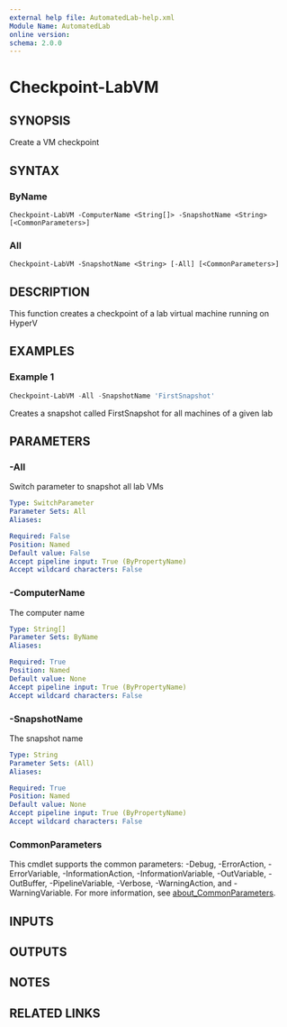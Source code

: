 ```yaml
---
external help file: AutomatedLab-help.xml
Module Name: AutomatedLab
online version:
schema: 2.0.0
---
```


# Checkpoint-LabVM

## SYNOPSIS
Create a VM checkpoint

## SYNTAX

### ByName
```
Checkpoint-LabVM -ComputerName <String[]> -SnapshotName <String> [<CommonParameters>]
```

### All
```
Checkpoint-LabVM -SnapshotName <String> [-All] [<CommonParameters>]
```

## DESCRIPTION
This function creates a checkpoint of a lab virtual machine running on HyperV

## EXAMPLES

### Example 1
```powershell
Checkpoint-LabVM -All -SnapshotName 'FirstSnapshot'
```

Creates a snapshot called FirstSnapshot for all machines of a given lab

## PARAMETERS

### -All
Switch parameter to snapshot all lab VMs

```yaml
Type: SwitchParameter
Parameter Sets: All
Aliases:

Required: False
Position: Named
Default value: False
Accept pipeline input: True (ByPropertyName)
Accept wildcard characters: False
```

### -ComputerName
The computer name

```yaml
Type: String[]
Parameter Sets: ByName
Aliases:

Required: True
Position: Named
Default value: None
Accept pipeline input: True (ByPropertyName)
Accept wildcard characters: False
```

### -SnapshotName
The snapshot name

```yaml
Type: String
Parameter Sets: (All)
Aliases:

Required: True
Position: Named
Default value: None
Accept pipeline input: True (ByPropertyName)
Accept wildcard characters: False
```

### CommonParameters
This cmdlet supports the common parameters: -Debug, -ErrorAction, -ErrorVariable, -InformationAction, -InformationVariable, -OutVariable, -OutBuffer, -PipelineVariable, -Verbose, -WarningAction, and -WarningVariable. For more information, see [about_CommonParameters](http://go.microsoft.com/fwlink/?LinkID=113216).

## INPUTS

## OUTPUTS

## NOTES

## RELATED LINKS
